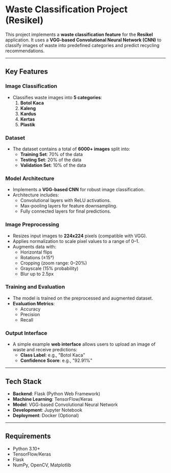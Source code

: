 # **Waste Classification Project (Resikel)**

This project implements a **waste classification feature** for the **Resikel** application. It uses a **VGG-based Convolutional Neural Network (CNN)** to classify images of waste into predefined categories and predict recycling recommendations.

---

## **Key Features**

### **Image Classification**
- Classifies waste images into **5 categories**:  
   1. **Botol Kaca**  
   2. **Kaleng**  
   3. **Kardus**  
   4. **Kertas**  
   5. **Plastik**  

### **Dataset**
- The dataset contains a total of **6000+ images** split into:  
   - **Training Set**: 70% of the data  
   - **Testing Set**: 20% of the data  
   - **Validation Set**: 10% of the data  

### **Model Architecture**
- Implements a **VGG-based CNN** for robust image classification.  
- Architecture includes:
   - Convolutional layers with ReLU activations.  
   - Max-pooling layers for feature downsampling.  
   - Fully connected layers for final predictions.  

### **Image Preprocessing**
- Resizes input images to **224x224** pixels (compatible with VGG).  
- Applies normalization to scale pixel values to a range of 0–1.  
- Augments data with:  
   - Horizontal flips  
   - Rotations (±15°)  
   - Cropping (zoom range: 0–20%)  
   - Grayscale (15% probability)  
   - Blur up to 2.5px  

### **Training and Evaluation**
- The model is trained on the preprocessed and augmented dataset.  
- **Evaluation Metrics**:
   - Accuracy  
   - Precision  
   - Recall  

### **Output Interface**
- A simple example **web interface** allows users to upload an image of waste and receive predictions:  
   - **Class Label**: e.g., "Botol Kaca"  
   - **Confidence Score**: e.g., "92.91%"  

---

## **Tech Stack**
- **Backend**: Flask (Python Web Framework)  
- **Machine Learning**: TensorFlow/Keras  
- **Model**: VGG-based Convolutional Neural Network  
- **Development**: Jupyter Notebook  
- **Deployment**: Docker (Optional)

---

## **Requirements**
- Python 3.10+  
- TensorFlow/Keras  
- Flask  
- NumPy, OpenCV, Matplotlib 
